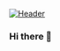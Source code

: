 [![Header](https://www.google.com/imgres?imgurl=https%3A%2F%2Fmakeawebsitehub.com%2Fwp-content%2Fuploads%2F2016%2F01%2Fcoding.jpg&imgrefurl=https%3A%2F%2Fmakeawebsitehub.com%2Fwhich-programming-language%2F&tbnid=EVX0rTVJ0YEAMM&vet=12ahUKEwjMwuPC1tfrAhXD_IUKHVKSBzQQMygqegUIARCtAg..i&docid=qjbCL4ds1kQ4MM&w=640&h=360&q=coding%20and%20programming&ved=2ahUKEwjMwuPC1tfrAhXD_IUKHVKSBzQQMygqegUIARCtAg "Header")](https://some-url.dev/)
### Hi there 👋

<!--
**mcanthony98/mcanthony98** is a ✨ _special_ ✨ repository because its `README.md` (this file) appears on your GitHub profile.

Here are some ideas to get you started:

- 🔭 I’m currently working on ...
- 🌱 I’m currently learning ...
- 👯 I’m looking to collaborate on ...
- 🤔 I’m looking for help with ...
- 💬 Ask me about ...
- 📫 How to reach me: ...
- 😄 Pronouns: ...
- ⚡ Fun fact: ...
-->
